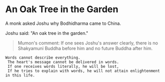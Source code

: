 # An Oak Tree in the Garden

A monk asked Joshu why Bodhidharma came to China.

Joshu said: "An oak tree in the garden."

> Mumon's comment: If one sees Joshu's answer clearly, there is no Shakyamuni Buddha before him and no future Buddha after him.

```
Words cannot describe everything.
 The heart's message cannot be delivered in words.
 If one receives words literally, he will be lost,
 If he tries to explain with words, he will not attain enlightenment in this life.
```
